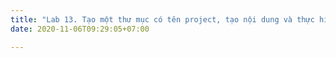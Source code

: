 ```yaml
---
title: "Lab 13. Tạo một thư mục có tên project, tạo nội dung và thực hiện các thao tác cần thiết để ra được kết quả"
date: 2020-11-06T09:29:05+07:00

---
```



